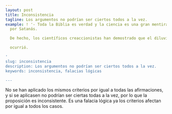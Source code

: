 ```yaml
---
layout: post
title: Inconsistencia
tagline: Los argumentos no podrían ser ciertos todos a la vez.
example: ! '- Toda la Biblia es verdad y la ciencia es una gran mentira alimentada
  por Satanás.

  De hecho, los científicos creaccionistas han demostrado que el diluvio de Noé

  ocurrió.

'
slug: inconsistencia
description: Los argumentos no podrían ser ciertos todos a la vez.
keywords: inconsistencia, falacias lógicas

---
```

No se han aplicado los mismos criterios por igual a todas las afirmaciones, y si se aplicasen no podrían ser ciertas todas a la vez, por lo que la proposición es inconsistente. Es una falacia lógica ya los criterios afectan por igual a todos los casos.
